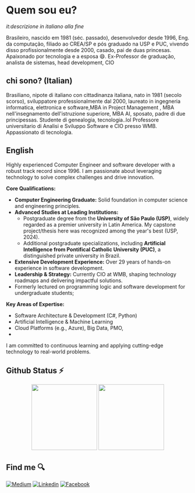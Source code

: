 
# Quem sou eu?
*it:descrizione in italiano alla fine*

Brasileiro, nascido em 1981 (séc. passado), desenvolvedor desde 1996, Eng. da computação, filiado ao CREA/SP e pós graduado na USP e PUC, vivendo disso profissionalmente desde 2000, casado, pai de duas princesas.
Apaixonado por tecnologia e a esposa 😄. Ex-Professor de graduação, analista de sistemas, head development, CIO



## chi sono? (Italian)

Brasiliano, nipote di italiano con cittadinanza italiana, nato in 1981 (secolo scorso), sviluppatore professionalmente dal 2000, laureato in ingegneria informatica, elettronica e software,MBA in Project Management , MBA nell'insegnamento dell'istruzione superiore, MBA AI, sposato, padre di due principessas. Studente di genealogia, tecnologia..lol
Professore universitario di Analisi e Sviluppo Software e CIO presso WMB.
Appassionato di tecnologia.

## English
Highly experienced Computer Engineer and software developer with a robust track record since 1996. I am passionate about leveraging technology to solve complex challenges and drive innovation.

**Core Qualifications:**

* **Computer Engineering Graduate:** Solid foundation in computer science and engineering principles.
* **Advanced Studies at Leading Institutions:**
    * Postgraduate degree from the **University of São Paulo (USP)**, widely regarded as a premier university in Latin America. My capstone project/thesis here was recognized among the year's best (USP, 2024).
    * Additional postgraduate specializations, including **Artificial Intelligence from Pontifical Catholic University (PUC)**, a distinguished private university in Brazil.
* **Extensive Development Experience:** Over 29 years of hands-on experience in software development.
* **Leadership & Strategy:** Currently CIO at WMB, shaping technology roadmaps and delivering impactful solutions.
* Formerly lectured on programming logic and software development for undergraduate students;

**Key Areas of Expertise:**

* Software Architecture & Development (C#, Python)
* Artificial Intelligence & Machine Learning
* Cloud Platforms (e.g., Azure), Big Data, PMO,
* 
I am committed to continuous learning and applying cutting-edge technology to real-world problems.




## Github Status ⚡

<p align="center">
  <img height="180em" src="https://github-readme-stats.vercel.app/api?username=dorathoto&show_icons=true&theme=dracula&include_all_commits=true&count_private=true"/>
  <img height="180em" src="https://github-readme-stats.vercel.app/api/top-langs/?username=dorathoto&hide=javascript,html,css&layout=compact&langs_count=16&theme=dracula"/>
</p>


## Find me 🔍

[![Medium](https://img.shields.io/badge/-05122A?logo=medium)](https://medium.com/@leonardostorollidorathoto)
[![Linkedin](https://img.shields.io/badge/-05122A?logo=linkedin)](https://www.linkedin.com/in/leonardo-dorathoto/)
[![Facebook](https://img.shields.io/badge/-05122A?logo=facebook&logoColor=white)](https://facebook.com/dorathoto)
